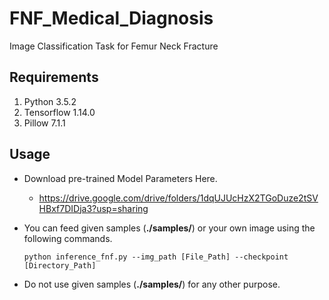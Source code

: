 # FNF_Medical_Diagnosis
Image Classification Task for Femur Neck Fracture


Requirements
------------
1. Python 3.5.2
2. Tensorflow 1.14.0
3. Pillow 7.1.1

Usage
-----
* Download pre-trained Model Parameters Here.
  * https://drive.google.com/drive/folders/1dqUJUcHzX2TGoDuze2tSVHBxf7DIDja3?usp=sharing

* You can feed given samples (__./samples/__) or your own image using the following commands.

      python inference_fnf.py --img_path [File_Path] --checkpoint [Directory_Path]

* Do not use given samples (__./samples/__) for any other purpose.
